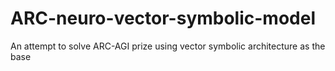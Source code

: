 # ARC-neuro-vector-symbolic-model
An attempt to solve ARC-AGI prize using vector symbolic architecture as the base
